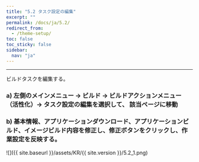 ```yaml
---
title: "5.2 タスク設定の編集"
excerpt: ""
permalink: /docs/ja/5.2/
redirect_from:
  - /theme-setup/
toc: false
toc_sticky: false
sidebar:
  nav: "ja"
---
```


---
ビルドタスクを編集する。

### a\) 左側のメインメニュー → ビルド → ビルドアクションメニュー（活性化）→ タスク設定の編集を選択して、 該当ページに移動
### b\) 基本情報、アプリケーションダウンロード、アプリケーションビルド、イメージビルド内容を修正し、修正ボタンをクリックし、作業設定を反映する。
![]({{ site.baseurl }}/assets/KR/{{ site.version }}/5.2_1.png)
